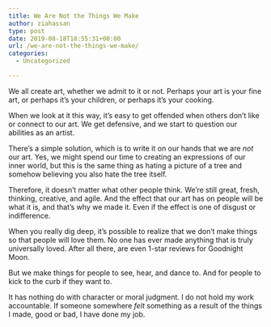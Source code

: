 ```yaml
---
title: We Are Not the Things We Make
author: ziahassan
type: post
date: 2019-08-18T18:55:31+00:00
url: /we-are-not-the-things-we-make/
categories:
  - Uncategorized

---
```

We all create art, whether we admit to it or not. Perhaps your art is your fine art, or perhaps it’s your children, or perhaps it’s your cooking. 

When we look at it this way, it’s easy to get offended when others don’t like or connect to our art. We get defensive, and we start to question our abilities as an artist.

There’s a simple solution, which is to write it on our hands that we are _not_ our art. Yes, we might spend our time to creating an expressions of our inner world, but this is the same thing as hating a picture of a tree and somehow believing you also hate the tree itself.

Therefore, it doesn’t matter what other people think. We’re still great, fresh, thinking, creative, and agile. And the effect that our art has on people will be what it is, and that’s why we made it. Even if the effect is one of disgust or indifference. 

When you really dig deep, it’s possible to realize that we don’t make things so that people will love them. No one has ever made anything that is truly universally loved. After all there, are even 1-star reviews for Goodnight Moon.

But we make things for people to see, hear, and dance to. And for people to kick to the curb if they want to. 

It has nothing do with character or moral judgment. I do not hold my work accountable. If someone somewhere _felt_ something as a result of the things I made, good or bad, I have done my job.